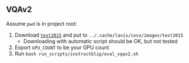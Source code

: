 ## VQAv2

Assume `pwd` is in project root:

1. Download [`test2015`](http://images.cocodataset.org/zips/test2015.zip) and put to `../.cache/lavis/coco/images/test2015`
	- Downloading with automatic script should be OK, but not tested
2. Export `GPU_COUNT` to be your GPU count
3. Run `bash run_scripts/instructblip/eval_vqav2.sh`
